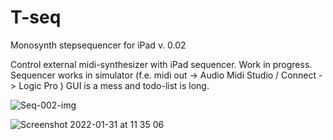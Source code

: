 # T-seq
Monosynth stepsequencer for iPad v. 0.02

Control external midi-synthesizer with iPad sequencer. 
Work in progress. Sequencer works in simulator (f.e. midi out -> Audio Midi Studio / Connect -> Logic Pro )
GUI is a mess and todo-list is long. 

![Seq-002-img](https://user-images.githubusercontent.com/93654870/151774647-28b84572-baa8-4654-861c-ed239b526dfc.jpg)

![Screenshot 2022-01-31 at 11 35 06](https://user-images.githubusercontent.com/93654870/151774682-04233b13-9380-4dc8-83c0-45486a354aec.png)
